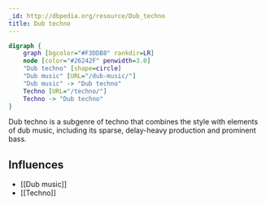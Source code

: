 ```yaml
---
_id: http://dbpedia.org/resource/Dub_techno
title: Dub techno
---
```


```dot
digraph {
	graph [bgcolor="#F3DDB8" rankdir=LR]
	node [color="#26242F" penwidth=3.0]
	"Dub techno" [shape=circle]
	"Dub music" [URL="/dub-music/"]
	"Dub music" -> "Dub techno"
	Techno [URL="/techno/"]
	Techno -> "Dub techno"
}
```

Dub techno is a subgenre of techno that combines the style with elements of dub music, including its sparse, delay-heavy production and prominent bass.

## Influences
- [[Dub music]]
- [[Techno]]
